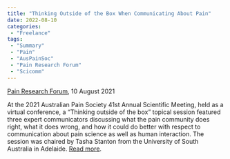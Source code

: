 ```yaml
---
title: "Thinking Outside of the Box When Communicating About Pain"
date: 2022-08-10
categories:
 - "Freelance"
tags:
 - "Summary"
 - "Pain"
 - "AusPainSoc"
 - "Pain Research Forum" 
 - "Scicomm"
---
```


<!--more-->

[Pain Research Forum](https://www.painresearchforum.org/), 10 August 2021

At the 2021 Australian Pain Society 41st Annual Scientific Meeting, held as a virtual conference, a “Thinking outside of the box” topical session featured three expert communicators discussing what the pain community does right, what it does wrong, and how it could do better with respect to communication about pain science as well as human interaction. The session was chaired by Tasha Stanton from the University of South Australia in Adelaide. [Read more](https://www.painresearchforum.org/news/176410-thinking-outside-box-when-communicating-about-pain).